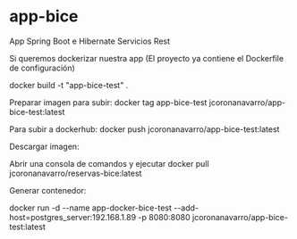 # app-bice
App Spring Boot e Hibernate Servicios Rest

Si queremos dockerizar nuestra app (El proyecto ya contiene el Dockerfile de configuración)

docker build -t "app-bice-test" .


Preparar imagen para subir:
docker tag app-bice-test jcoronanavarro/app-bice-test:latest


Para subir a dockerhub:
docker push jcoronanavarro/app-bice-test:latest


Descargar imagen:

Abrir una consola de comandos y ejecutar docker pull jcoronanavarro/reservas-bice:latest

Generar contenedor:

docker run -d --name app-docker-bice-test --add-host=postgres_server:192.168.1.89 -p 8080:8080 jcoronanavarro/app-bice-test:latest
